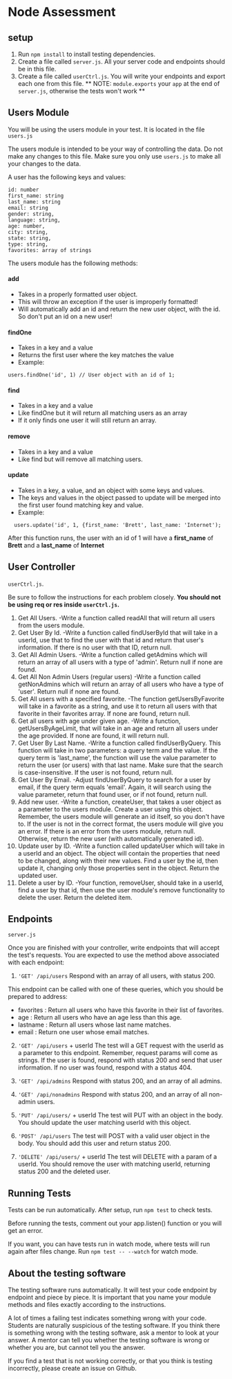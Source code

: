 # Node Assessment

## setup
1. Run `npm install` to install testing dependencies.
2. Create a file called `server.js`. All your server code and endpoints should be in this file.
3. Create a file called `userCtrl.js`. You will write your endpoints and export each one from this file.
** NOTE: `module.exports` your `app` at the end of `server.js`, otherwise the tests won't work **

## Users Module
You will be using the users module in your test. It is located in the file `users.js`

The users module is intended to be your way of controlling the data.
Do not make any changes to this file. Make sure you only use
`users.js` to make all your changes to the data.

A user has the following keys and values:

```
id: number
first_name: string
last_name: string
email: string
gender: string,
language: string,
age: number,
city: string,
state: string,
type: string,
favorites: array of strings
```

The users module has the following methods:

#### add
* Takes in a properly formatted user object.
* This will throw an exception if the user is improperly formatted!
* Will automatically add an id and return the new user object, with the id.
So don't put an id on a new user!

#### findOne
* Takes in a key and a value
* Returns the first user where the key matches the value
* Example:
```
users.findOne('id', 1) // User object with an id of 1;
```

#### find
* Takes in a key and a value
* Like findOne but it will return all matching users as an array
* If it only finds one user it will still return an array.

#### remove
* Takes in a key and a value
* Like find but will remove all matching users.

#### update
* Takes in a key, a value, and an object with some keys and values.
* The keys and values in the object passed to update will be merged into the first user found matching key and value.
* Example:
```
  users.update('id', 1, {first_name: 'Brett', last_name: 'Internet');
```
After this function runs, the user with an id of 1 will have a **first_name** of **Brett** and a **last_name** of **Internet**

## User Controller

`userCtrl.js`. 

Be sure to follow the instructions for each problem closely.
**You should not be using req or res inside `userCtrl.js`.** 

1. Get All Users.
  -Write a function called readAll that will return all users from the users module.
2. Get User By Id.
  -Write a function called findUserById that will take in a userId, use that to find the user with that id and return that user's information. If there is no user with that ID, return null.
3. Get All Admin Users.
  -Write a function called getAdmins which will return an array of all users with a type of 'admin'. Return null if none are found.
4. Get All Non Admin Users (regular users)
  -Write a function called getNonAdmins which will return an array of all users who have a type of 'user'. Return null if none are found.
5. Get All users with a specified favorite.
  -The function getUsersByFavorite will take in a favorite as a string, and use it to return all users with that favorite in their favorites array. If none are found, return null.
6. Get all users with age under given age.
  -Write a function, getUsersByAgeLimit, that will take in an age and return all users under the age provided. If none are found, it will return null.
7. Get User By Last Name.
  -Write a function called findUserByQuery. This function will take in two parameters: a query term and the value. If the query term is 'last_name', the function will use the value parameter to return the user (or users) with that last name. Make sure that the search is case-insensitive. If the user is not found, return null.
8. Get User By Email.
  -Adjust findUserByQuery to search for a user by email, if the query term equals 'email'. Again, it will search using the value parameter, return that found user, or if not found, return null.
9. Add new user.
  -Write a function, createUser, that takes a user object as a parameter to the users module. Create a user using this object. Remember, the users module will generate an id itself, so you don't have to. If the user is not in the correct format, the users module will give you an error. If there is an error from the users module, return null. Otherwise, return the new user (with automatically generated id).
10. Update user by ID.
  -Write a function called updateUser which will take in a userId and an object. The object will contain the properties that need to be changed, along with their new values. Find a user by the id, then update it, changing only those properties sent in the object. Return the updated user.
11. Delete a user by ID.
  -Your function, removeUser, should take in a userId, find a user by that id, then use the user module's remove functionality to delete the user. Return the deleted item.

## Endpoints
`server.js`

Once you are finished with your controller, write endpoints that will accept the test's requests.
You are expected to use the method above associated with each endpoint:

1. `'GET' /api/users`
Respond with an array of all users, with status 200.

This endpoint can be called with one of these queries, which you should be prepared to address:
* favorites : Return all users who have this favorite in their list of favorites.
* age : Return all users who have an age less than this age.
* lastname : Return all users whose last name matches.
* email : Return one user whose email matches.

2. `'GET' /api/users` + userId
The test will a GET request with the userId as a parameter to this endpoint. Remember, request params will come as strings. If the user is found, respond with status 200 and send that user information. If no user was found, respond with a status 404.

3. `'GET' /api/admins`
Respond with status 200, and an array of all admins.

4. `'GET' /api/nonadmins`
Respond with status 200, and an array of all non-admin users.

5. `'PUT' /api/users/` + userId
The test will PUT with an object in the body. You should update the user matching userId
with this object.

6. `'POST' /api/users`
The test will POST with a valid user object in the body. You should add this user and return status 200.

7. `'DELETE' /api/users/` + userId
The test will DELETE with a param of a userId. You should remove the user with matching userId,
returning status 200 and the deleted user.

## Running Tests

Tests can be run automatically. After setup, run `npm test` to check tests.

Before running the tests, comment out your app.listen() function or you will get an error.

If you want, you can have tests run in watch mode, where tests will run again after files change.
Run `npm test -- --watch` for watch mode.

## About the testing software

The testing software runs automatically. It will test your code endpoint by endpoint
and piece by piece. It is important that you name your module methods and files exactly according to the instructions.

A lot of times a failing test indicates something wrong with your code. Students are naturally suspicious of the testing software.
If you think there is something wrong with the testing software, ask a mentor to look at your answer.
A mentor can tell you whether the testing software is wrong or whether you are, but cannot tell you the answer.

If you find a test that is not working correctly, or that you think is testing incorrectly, please create an issue on Github.
